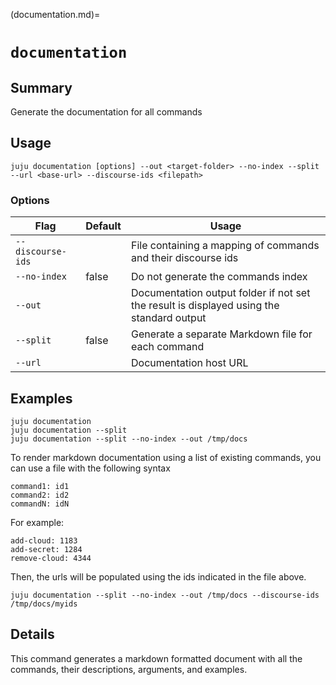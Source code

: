 (documentation.md)=
# `documentation`

## Summary
Generate the documentation for all commands

## Usage
```juju documentation [options] --out <target-folder> --no-index --split --url <base-url> --discourse-ids <filepath>```

### Options
| Flag | Default | Usage |
| --- | --- | --- |
| `--discourse-ids` |  | File containing a mapping of commands and their discourse ids |
| `--no-index` | false | Do not generate the commands index |
| `--out` |  | Documentation output folder if not set the result is displayed using the standard output |
| `--split` | false | Generate a separate Markdown file for each command |
| `--url` |  | Documentation host URL |

## Examples

    juju documentation
    juju documentation --split 
    juju documentation --split --no-index --out /tmp/docs

To render markdown documentation using a list of existing
commands, you can use a file with the following syntax

    command1: id1
    command2: id2
    commandN: idN

For example:

    add-cloud: 1183
    add-secret: 1284
    remove-cloud: 4344

Then, the urls will be populated using the ids indicated
in the file above.

    juju documentation --split --no-index --out /tmp/docs --discourse-ids /tmp/docs/myids


## Details

This command generates a markdown formatted document with all the commands, their descriptions, arguments, and examples.